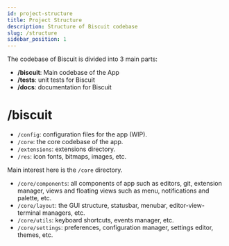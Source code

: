 ```yaml
---
id: project-structure
title: Project Structure
description: Structure of Biscuit codebase
slug: /structure
sidebar_position: 1
---
```


The codebase of Biscuit is divided into 3 main parts:
- **/biscuit**: Main codebase of the App
- **/tests**: unit tests for Biscuit
- **/docs**: documentation for Biscuit

# /biscuit

- `/config`: configuration files for the app (WIP).
- `/core`: the core codebase of the app.
- `/extensions`: extensions directory.
- `/res`: icon fonts, bitmaps, images, etc.

Main interest here is the `/core` directory. 

- `/core/components`: all components of app such as editors, git, extension manager, views and floating views such as menu, notifications and palette, etc.
- `/core/layout`: the GUI structure, statusbar, menubar, editor-view-terminal managers, etc.
- `/core/utils`: keyboard shortcuts, events manager, etc.
- `/core/settings`: preferences, configuration manager, settings editor, themes, etc.
